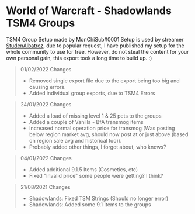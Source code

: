 # World of Warcraft - Shadowlands TSM4 Groups

TSM4 Group Setup made by MonChiSub#0001
Setup is used by streamer [StudenAlbatroz](https://www.twitch.tv/studenalbatroz), due to popular request, I have published my setup for the whole community to use for free. However, do not steal the content for your own personal gain, this export took a long time to build up. :)

> 01/02/2022 Changes
> - Removed single export file due to the export being too big and causing errors.
> - Added individual group exports, due to TSM4 Errors

> 24/01/2022 Changes
> - Added a load of missing level 1 & 25 pets to the groups
> - Added a couple of Vanilla - BfA transmog items
> - Increased normal operation price for transmog (Was posting below region market avg, should now post at or just above (based on region sale avg and historical too)).
> - Probably added other things, I forgot about, who knows?

> 04/01/2022 Changes
> - Added additional 9.1.5 Items (Cosmetics, etc)
> - Fixed "Invalid price" some people were getting? I think?


> 21/08/2021 Changes
> - Shadowlands: Fixed TSM Strings (Should no longer error)
> - Shadowlands: Added some 9.1 Items to the groups
